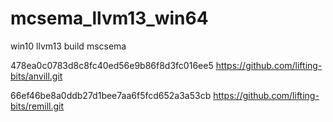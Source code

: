 # mcsema_llvm13_win64
win10 llvm13 build  mscsema

478ea0c0783d8c8fc40ed56e9b86f8d3fc016ee5 
https://github.com/lifting-bits/anvill.git 

66ef46be8a0ddb27d1bee7aa6f5fcd652a3a53cb 
https://github.com/lifting-bits/remill.git 

